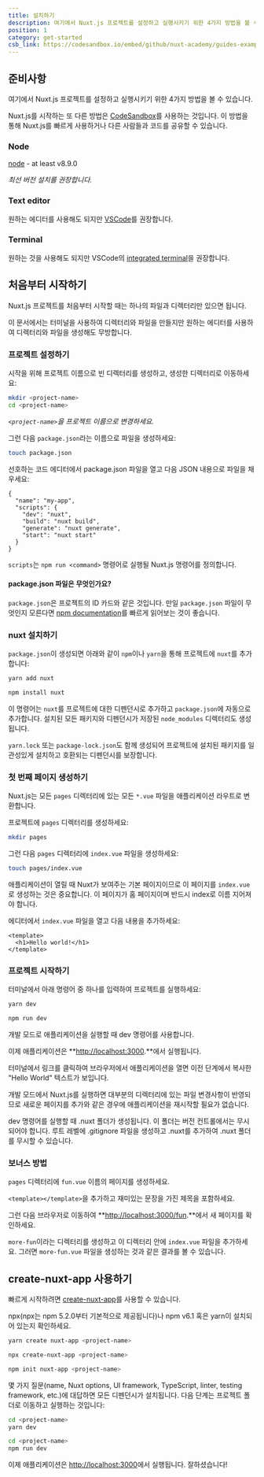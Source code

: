 ```yaml
---
title: 설치하기
description: 여기에서 Nuxt.js 프로젝트를 설정하고 실행시키기 위한 4가지 방법을 볼 수 있습니다.
position: 1
category: get-started
csb_link: https://codesandbox.io/embed/github/nuxt-academy/guides-examples/tree/master/01_get_started/01_installation?fontsize=14&hidenavigation=1&theme=dark
---
```


## 준비사항

여기에서 Nuxt.js 프로젝트를 설정하고 실행시키기 위한 4가지 방법을 볼 수 있습니다.

<base-alert type="info">

Nuxt.js를 시작하는 또 다른 방법은 [CodeSandbox](https://template.nuxtjs.org)를 사용하는 것입니다. 이 방법을 통해 Nuxt.js를 빠르게 사용하거나 다른 사람들과 코드를 공유할 수 있습니다.

</base-alert>

### Node

[node](https://nodejs.org/en/download/) - at least v8.9.0

_최선 버전 설치를 권장합니다._

### Text editor

원하는 에디터를 사용해도 되지만 [VSCode](https://code.visualstudio.com/)를 권장합니다.

### Terminal

원하는 것을 사용해도 되지만 VSCode의 [integrated terminal](https://code.visualstudio.com/docs/editor/integrated-terminal)을 권장합니다.

## 처음부터 시작하기

Nuxt.js 프로젝트를 처음부터 시작할 때는 하나의 파일과 디렉터리만 있으면 됩니다.

이 문서에서는 터미널을 사용하여 디렉터리와 파일을 만들지만 원하는 에디터를 사용하여 디렉터리와 파일을 생성해도 무방합니다.

### 프로젝트 설정하기

시작을 위해 프로젝트 이름으로 빈 디렉터리를 생성하고, 생성한 디렉터리로 이동하세요:

```bash
mkdir <project-name>
cd <project-name>
```

_`<project-name>`을 프로젝트 이름으로 변경하세요._

그런 다음 `package.json`라는 이름으로 파일을 생성하세요:

```bash
touch package.json
```

선호하는 코드 에디터에서 package.json 파일을 열고 다음 JSON 내용으로 파일을 채우세요:

```json{}[package.json]
{
  "name": "my-app",
  "scripts": {
    "dev": "nuxt",
    "build": "nuxt build",
    "generate": "nuxt generate",
    "start": "nuxt start"
  }
}
```

`scripts`는 `npm run <command>` 명령어로 실행될 Nuxt.js 명령어를 정의합니다.

#### **package.json 파일은 무엇인가요?**

`package.json`은 프로젝트의 ID 카드와 같은 것입니다. 만일 `package.json` 파일이 무엇인지 모른다면 [npm documentation](https://docs.npmjs.com/creating-a-package-json-file)를 빠르게 읽어보는 것이 좋습니다.

### nuxt 설치하기

`package.json`이 생성되면 아래와 같이 `npm`이나 `yarn`을 통해 프로젝트에 `nuxt`를 추가합니다:

<code-group>
  <code-block label="Yarn" active>

```bash
yarn add nuxt
```

  </code-block>
  <code-block label="NPM">

```bash
npm install nuxt
```

  </code-block>
</code-group>

이 명령어는 `nuxt`를 프로젝트에 대한 디펜던시로 추가하고 `package.json`에 자동으로 추가합니다. 설치된 모든 패키지와 디펜던시가 저장된 `node_modules` 디렉터리도 생성됩니다.

<base-alert type="info">

`yarn.lock` 또는 `package-lock.json`도 함께 생성되어 프로젝트에 설치된 패키지를 일관성있게 설치하고 호환되는 디펜던시를 보장합니다.

</base-alert>

### 첫 번째 페이지 생성하기

Nuxt.js는 모든 `pages` 디렉터리에 있는 모든 `*.vue` 파일을 애플리케이션 라우트로 변환합니다.

프로젝트에 `pages` 디렉터리를 생성하세요:

```bash
mkdir pages
```

그런 다음 `pages` 디렉터리에 `index.vue` 파일을 생성하세요:

```bash
touch pages/index.vue
```

애플리케이션이 열릴 때 Nuxt가 보여주는 기본 페이지이므로 이 페이지를 `index.vue`로 생성하는 것은 중요합니다. 이 페이지가 홈 페이지이며 반드시 index로 이름 지어져야 합니다.

에디터에서 `index.vue` 파일을 열고 다음 내용을 추가하세요:

```html{}[pages/index.vue]
<template>
  <h1>Hello world!</h1>
</template>
```

### 프로젝트 시작하기

터미널에서 아래 명령어 중 하나를 입력하여 프로젝트를 실행하세요:

<code-group>
  <code-block label="Yarn" active>

```bash
yarn dev
```

  </code-block>
  <code-block label="NPM">

```bash
npm run dev
```

  </code-block>
</code-group>

<base-alert type="info">

개발 모드로 애플리케이션을 실행할 때 dev 명령어를 사용합니다.

</base-alert>

이제 애플리케이션은 **[http://localhost:3000](http://localhost:3000/).**에서 실행됩니다.

터미널에서 링크를 클릭하여 브라우저에서 애플리케이션을 열면 이전 단계에서 복사한 "Hello World" 텍스트가 보입니다.

<base-alert type="info">

개발 모드에서 Nuxt.js를 실행하면 대부분의 디렉터리에 있는 파일 변경사항이 반영되므로 새로운 페이지를 추가와 같은 경우에 애플리케이션을 재시작할 필요가 없습니다.

</base-alert>

<base-alert type="warning">

dev 명령어를 실행할 때 .nuxt 폴더가 생성됩니다. 이 폴더는 버전 컨트롤에서는 무시되어야 합니다. 루트 레벨에 .gitignore 파일을 생성하고 .nuxt를 추가하여 .nuxt 폴더를 무시할 수 있습니다.

</base-alert>

### 보너스 방법

`pages` 디렉터리에 `fun.vue` 이름의 페이지를 생성하세요.

`<template></template>`을 추가하고 재미있는 문장을 가진 제목을 포함하세요.

그런 다음 브라우저로 이동하여 **[http://localhost:3000/fun](http://localhost:3000/fun).**에서 새 페이지를 확인하세요.

<base-alert type="info">

`more-fun`이라는 디렉터리를 생성하고 이 디렉터리 안에 `index.vue` 파일을 추가하세요. 그러면 `more-fun.vue` 파일을 생성하는 것과 같은 결과를 볼 수 있습니다.

</base-alert>

<app-modal>
  <code-sandbox  :src="csb_link"></code-sandbox>
</app-modal>

## create-nuxt-app 사용하기

빠르게 시작하려면 [create-nuxt-app](https://github.com/nuxt/create-nuxt-app)를 사용할 수 있습니다.

npx(npx는 npm 5.2.0부터 기본적으로 제공됩니다)나 npm v6.1 혹은 yarn이 설치되어 있는지 확인하세요.

<code-group>
  <code-block label="Yarn" active>

```bash
yarn create nuxt-app <project-name>
```

  </code-block>
  <code-block label="NPX">

```bash
npx create-nuxt-app <project-name>
```

  </code-block>
    <code-block label="NPM">

```bash
npm init nuxt-app <project-name>
```

  </code-block>

</code-group>

몇 가지 질문(name, Nuxt options, UI framework, TypeScript, linter, testing framework, etc.)에 대답하면 모든 디펜던시가 설치됩니다. 다음 단계는 프로젝트 폴더로 이동하고 실행하는 것입니다:

<code-group>
  <code-block label="Yarn" active>

```bash
cd <project-name>
yarn dev
```

  </code-block>
  <code-block label="NPM">

```bash
cd <project-name>
npm run dev
```

  </code-block>
</code-group>

이제 애플리케이션은 [http://localhost:3000](http://localhost:3000)에서 실행됩니다. 잘하셨습니다!
